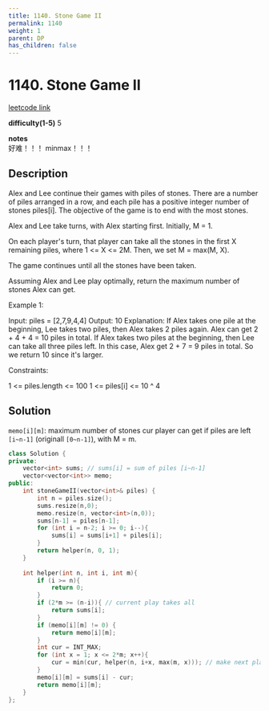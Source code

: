 ```yaml
---
title: 1140. Stone Game II
permalink: 1140
weight: 1
parent: DP
has_children: false
---
```

# 1140. Stone Game II
[leetcode link](https://leetcode.com/problems/stone-game-ii/)

**difficulty(1-5)** 
5

**notes**   
好难！！！
minmax！！！

## Description
Alex and Lee continue their games with piles of stones.  There are a number of piles arranged in a row, and each pile has a positive integer number of stones piles[i].  The objective of the game is to end with the most stones. 

Alex and Lee take turns, with Alex starting first.  Initially, M = 1.

On each player's turn, that player can take all the stones in the first X remaining piles, where 1 <= X <= 2M.  Then, we set M = max(M, X).

The game continues until all the stones have been taken.

Assuming Alex and Lee play optimally, return the maximum number of stones Alex can get.

 

Example 1:

Input: piles = [2,7,9,4,4]
Output: 10
Explanation:  If Alex takes one pile at the beginning, Lee takes two piles, then Alex takes 2 piles again. Alex can get 2 + 4 + 4 = 10 piles in total. If Alex takes two piles at the beginning, then Lee can take all three piles left. In this case, Alex get 2 + 7 = 9 piles in total. So we return 10 since it's larger. 
 

Constraints:

1 <= piles.length <= 100
1 <= piles[i] <= 10 ^ 4

## Solution
`memo[i][m]`:
maximum number of stones cur player can get if piles are left `[i~n-1]` (originall `[0~n-1]`), with M = m.

```c++
class Solution {
private:
    vector<int> sums; // sums[i] = sum of piles [i~n-1]
    vector<vector<int>> memo;
public:
    int stoneGameII(vector<int>& piles) {
        int n = piles.size();
        sums.resize(n,0);
        memo.resize(n, vector<int>(n,0));
        sums[n-1] = piles[n-1];
        for (int i = n-2; i >= 0; i--){
            sums[i] = sums[i+1] + piles[i];
        }        
        return helper(n, 0, 1);
    }
    
    int helper(int n, int i, int m){
        if (i >= n){
            return 0;
        }
        if (2*m >= (n-i)){ // current play takes all 
            return sums[i];
        }
        if (memo[i][m] != 0) {
            return memo[i][m];
        }
        int cur = INT_MAX;
        for (int x = 1; x <= 2*m; x++){
            cur = min(cur, helper(n, i+x, max(m, x))); // make next player takes min.
        }
        memo[i][m] = sums[i] - cur;
        return memo[i][m];
    }
};
```


